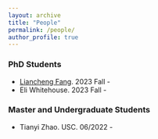 ```yaml
---
layout: archive
title: "People"
permalink: /people/
author_profile: true
---
```

### PhD Students 
* [Liancheng Fang](https://fangliancheng.github.io/). 2023 Fall -
* Eli Whitehouse. 2023 Fall - 

### Master and Undergraduate Students
* Tianyi Zhao. USC. 06/2022 - 
